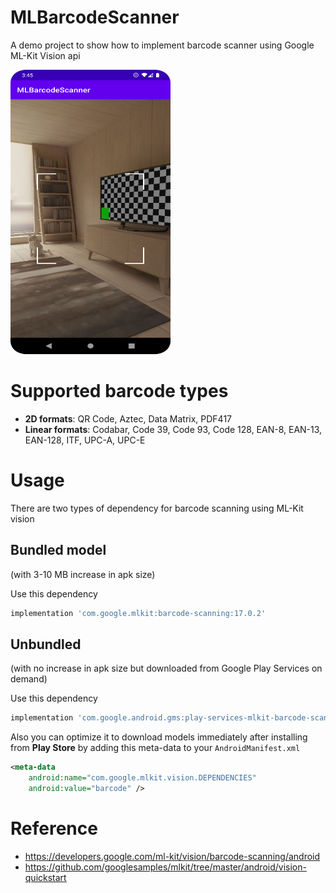 # MLBarcodeScanner
A demo project to show how to implement barcode scanner using Google ML-Kit Vision api

<img src="Screenshot.png" width="256" height="455">

# Supported barcode types
- **2D formats**: QR Code, Aztec, Data Matrix, PDF417
- **Linear formats**: Codabar, Code 39, Code 93, Code 128, EAN-8, EAN-13, EAN-128, ITF, UPC-A, UPC-E

# Usage
There are two types of dependency for barcode scanning using ML-Kit vision

## Bundled model 
(with 3-10 MB increase in apk size) 

Use this dependency
```groovy
implementation 'com.google.mlkit:barcode-scanning:17.0.2'
```

## Unbundled
(with no increase in apk size but downloaded from Google Play Services on demand)

Use this dependency
```groovy
implementation 'com.google.android.gms:play-services-mlkit-barcode-scanning:17.0.0'
```

Also you can optimize it to download models immediately after installing from **Play Store** 
by adding this meta-data to your `AndroidManifest.xml` 
```xml
<meta-data
    android:name="com.google.mlkit.vision.DEPENDENCIES"
    android:value="barcode" />
```

# Reference
- https://developers.google.com/ml-kit/vision/barcode-scanning/android
- https://github.com/googlesamples/mlkit/tree/master/android/vision-quickstart
